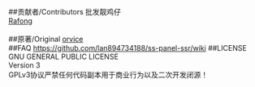 
##贡献者/Contributors
批发靓鸡仔<br/>
<a href="https://github.com/Rafong973">Rafong</a>
<br/>
<br/>
##原著/Original
<a href="https://github.com/orvice">orvice</a>
<br/>
##FAQ
https://github.com/lan894734188/ss-panel-ssr/wiki
##LICENSE
GNU GENERAL PUBLIC LICENSE<br/>
Version 3<br/>
GPLv3协议严禁任何代码副本用于商业行为以及二次开发闭源！
